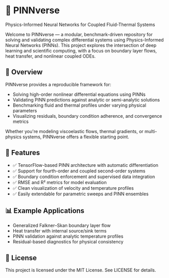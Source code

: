 # 🌌 PINNverse

Physics-Informed Neural Networks for Coupled Fluid-Thermal Systems

Welcome to PINNverse — a modular, benchmark-driven repository for solving and validating complex differential systems using Physics-Informed Neural Networks (PINNs). This project explores the intersection of deep learning and scientific computing, with a focus on boundary layer flows, heat transfer, and nonlinear coupled ODEs.

## 📘 Overview

PINNverse provides a reproducible framework for:

* Solving high-order nonlinear differential equations using PINNs
* Validating PINN predictions against analytic or semi-analytic solutions
* Benchmarking fluid and thermal profiles under varying physical parameters
* Visualizing residuals, boundary condition adherence, and convergence metrics

Whether you're modeling viscoelastic flows, thermal gradients, or multi-physics systems, PINNverse offers a flexible starting point.

## 🔧 Features

* ✅ TensorFlow-based PINN architecture with automatic differentiation
* ✅ Support for fourth-order and coupled second-order systems
* ✅ Boundary condition enforcement and supervised data integration
* ✅ RMSE and R² metrics for model evaluation
* ✅ Clean visualization of velocity and temperature profiles
* ✅ Easily extendable for parametric sweeps and PINN ensembles



## 📊 Example Applications

* Generalized Falkner–Skan boundary layer flow
* Heat transfer with internal source/sink terms
* PINN validation against analytic temperature profiles
* Residual-based diagnostics for physical consistency

## 📜 License

This project is licensed under the MIT License. See LICENSE for details.
